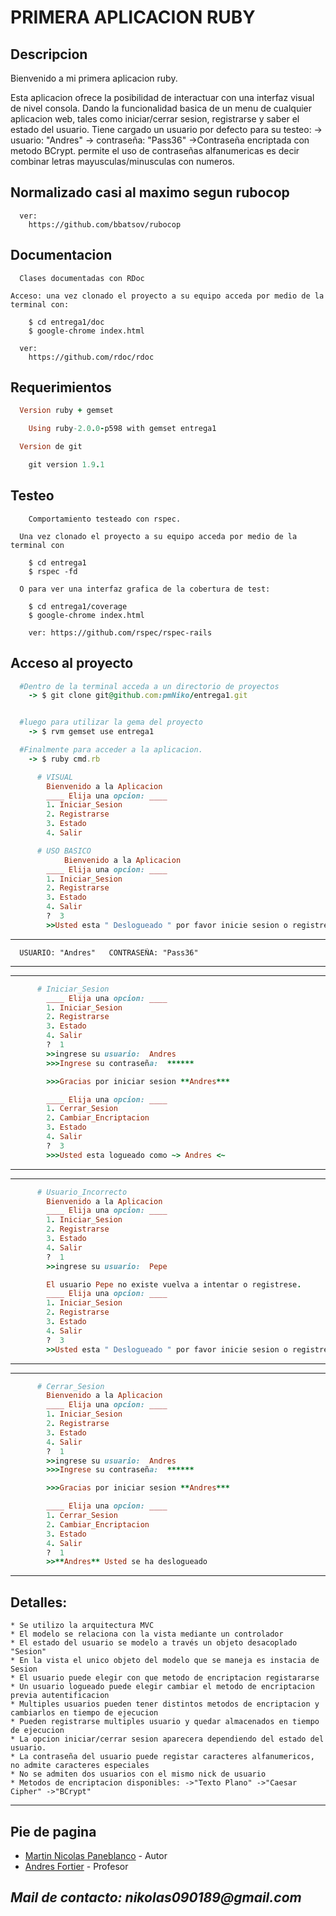 PRIMERA APLICACION RUBY
========

Descripcion
-----------

Bienvenido a mi primera aplicacion ruby.

Esta aplicacion ofrece la posibilidad de interactuar con una interfaz visual de nivel consola.
Dando la funcionalidad basica de un menu de cualquier aplicacion web, tales como iniciar/cerrar sesion,
registrarse y saber el estado del usuario.
Tiene cargado un usuario por defecto para su testeo:
-> usuario: "Andres"  -> contraseña: "Pass36"  ->Contraseña encriptada con metodo BCrypt.
permite el uso de contraseñas alfanumericas es decir combinar letras mayusculas/minusculas con numeros.

Normalizado casi al maximo segun rubocop
------------------------------------
```Rubocop
  ver:
    https://github.com/bbatsov/rubocop
```

Documentacion
-------------
```RDoc
  Clases documentadas con RDoc
```
```
Acceso: una vez clonado el proyecto a su equipo acceda por medio de la terminal con:

    $ cd entrega1/doc
    $ google-chrome index.html
```
```
  ver:
    https://github.com/rdoc/rdoc
```

Requerimientos
------------
```ruby
  Version ruby + gemset  

    Using ruby-2.0.0-p598 with gemset entrega1
```
```ruby
  Version de git

    git version 1.9.1
```

   Testeo
------------
```
    Comportamiento testeado con rspec.
```
```
  Una vez clonado el proyecto a su equipo acceda por medio de la terminal con

    $ cd entrega1
    $ rspec -fd
```
```
  O para ver una interfaz grafica de la cobertura de test:

    $ cd entrega1/coverage
    $ google-chrome index.html
```
```
    ver: https://github.com/rspec/rspec-rails
```

Acceso al proyecto
-----

```ruby
  #Dentro de la terminal acceda a un directorio de proyectos
    -> $ git clone git@github.com:pmNiko/entrega1.git


  #luego para utilizar la gema del proyecto
    -> $ rvm gemset use entrega1

  #Finalmente para acceder a la aplicacion.
    -> $ ruby cmd.rb
```

```ruby
      # VISUAL
        Bienvenido a la Aplicacion
        ____ Elija una opcion: ____
        1. Iniciar_Sesion
        2. Registrarse
        3. Estado
        4. Salir
```
```ruby
      # USO BASICO
            Bienvenido a la Aplicacion
        ____ Elija una opcion: ____
        1. Iniciar_Sesion
        2. Registrarse
        3. Estado
        4. Salir
        ?  3
        >>Usted esta " Deslogueado " por favor inicie sesion o registrese.
```
-----
      USUARIO: "Andres"   CONTRASEÑA: "Pass36"
-----

-----
```ruby
      # Iniciar_Sesion
        ____ Elija una opcion: ____
        1. Iniciar_Sesion
        2. Registrarse
        3. Estado
        4. Salir
        ?  1
        >>ingrese su usuario:  Andres
        >>>Ingrese su contraseña:  ******             

        >>>Gracias por iniciar sesion **Andres***

        ____ Elija una opcion: ____
        1. Cerrar_Sesion
        2. Cambiar_Encriptacion
        3. Estado
        4. Salir
        ?  3
        >>>Usted esta logueado como ~> Andres <~
```
-----

-----
```ruby  
      # Usuario_Incorrecto
        Bienvenido a la Aplicacion
        ____ Elija una opcion: ____
        1. Iniciar_Sesion
        2. Registrarse
        3. Estado
        4. Salir
        ?  1
        >>ingrese su usuario:  Pepe

        El usuario Pepe no existe vuelva a intentar o registrese.
        ____ Elija una opcion: ____
        1. Iniciar_Sesion
        2. Registrarse
        3. Estado
        4. Salir
        ?  3
        >>Usted esta " Deslogueado " por favor inicie sesion o registrese.
```
-----

-----
```ruby
      # Cerrar_Sesion
        Bienvenido a la Aplicacion
        ____ Elija una opcion: ____
        1. Iniciar_Sesion
        2. Registrarse
        3. Estado
        4. Salir
        ?  1
        >>ingrese su usuario:  Andres
        >>>Ingrese su contraseña:  ******

        >>>Gracias por iniciar sesion **Andres***

        ____ Elija una opcion: ____
        1. Cerrar_Sesion
        2. Cambiar_Encriptacion
        3. Estado
        4. Salir
        ?  1
        >>**Andres** Usted se ha deslogueado

```
-----

Detalles:
-----
```
* Se utilizo la arquitectura MVC
* El modelo se relaciona con la vista mediante un controlador
* El estado del usuario se modelo a través un objeto desacoplado "Sesion"
* En la vista el unico objeto del modelo que se maneja es instacia de Sesion
* El usuario puede elegir con que metodo de encriptacion registararse
* Un usuario logueado puede elegir cambiar el metodo de encriptacion previa autentificacion
* Multiples usuarios pueden tener distintos metodos de encriptacion y cambiarlos en tiempo de ejecucion
* Pueden registrarse multiples usuario y quedar almacenados en tiempo de ejecucion
* La opcion iniciar/cerrar sesion aparecera dependiendo del estado del usuario.
* La contraseña del usuario puede registar caracteres alfanumericos, no admite caracteres especiales
* No se admiten dos usuarios con el mismo nick de usuario
* Metodos de encriptacion disponibles: ->"Texto Plano" ->"Caesar Cipher" ->"BCrypt"
```
-----

Pie de pagina
-----
* [Martin Nicolas Paneblanco](https://github.com/pmNiko) - Autor
* [Andres Fortier](https://github.com/andres-fortier) - Profesor

_Mail de contacto: nikolas090189@gmail.com_
-----
